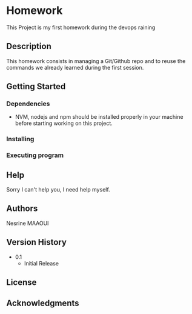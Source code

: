 # Homework

This Project is my first homework during the devops raining 
## Description

This homework consists in managing a Git/Github repo and to reuse the commands we already learned during the first session.

## Getting Started

### Dependencies

* NVM, nodejs and npm should be installed properly in your machine before starting working on this project.

### Installing

### Executing program


## Help

Sorry I can't help you, I need help myself.

## Authors

Nesrine MAAOUI 

## Version History

* 0.1
    * Initial Release

## License

 
## Acknowledgments
